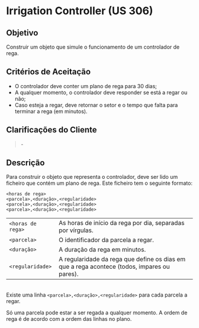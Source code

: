# Irrigation Controller (US 306)

## Objetivo

Construir um objeto que simule o funcionamento de um controlador de rega.

## Critérios de Aceitação

- O controlador deve conter um plano de rega para 30 dias;
- A qualquer momento, o controlador deve responder se está a regar ou não;
- Caso esteja a regar, deve retornar o setor e o tempo que falta para terminar a rega (em minutos).

## Clarificações do Cliente

> \-

## Descrição

Para construir o objeto que representa o controlador, deve ser lido um ficheiro que contém um plano de rega.
Este ficheiro tem o seguinte formato:

```text
<horas de rega>
<parcela>,<duração>,<regularidade>
<parcela>,<duração>,<regularidade>
<parcela>,<duração>,<regularidade>
```

|                   |                                                                                             |
| :---------------- | :------------------------------------------------------------------------------------------ |
| `<horas de rega>` | As horas de início da rega por dia, separadas por vírgulas.                                 |
| `<parcela>`       | O identificador da parcela a regar.                                                         |
| `<duração>`       | A duração da rega em minutos.                                                               |
| `<regularidade>`  | A regularidade da rega que define os dias em que a rega acontece (todos, impares ou pares). |

\
Existe uma linha `<parcela>,<duração>,<regularidade>` para cada parcela a regar.

Só uma parcela pode estar a ser regada a qualquer momento. A ordem de rega é de acordo com a ordem das linhas no plano.
